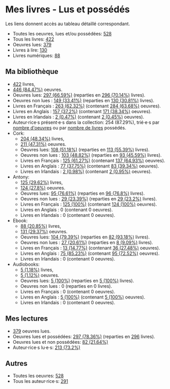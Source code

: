 # Mes livres - Lus et possédés

Les liens donnent accès au tableau détaillé correspondant.

- Toutes les oeuvres, lues et/ou possédées: [528](Lists/all_w.md)
- Tous les livres: [422](Lists/all_b.md)
- Oeuvres lues: [379](Lists/read_w.md)
- Livres à lire: [130](Lists/unread_owned_b.md)
- Livres numériques: [88](Lists/owned_ebook_b.md)

## Ma bibliothèque

- [422](Lists/owned_b.md) livres,
- [446 (84.47%)](Lists/owned_w.md) oeuvres.
- Oeuvres lues: [297 (66.59%)](Lists/read_owned_w.md) (reparties en [296 (70.14%)](Lists/read_owned_b.md) livres).
- Oeuvres non lues : [149 (33.41%)](Lists/unread_owned_w.md) (reparties en [130 (30.81%)](Lists/unread_owned_b.md) livres).
- Livres en Français : [263 (62.32%)](Lists/owned_fr_b.md) (contenant [284 (63.68%)](Lists/owned_fr_w.md) oeuvres).
- Livres en Anglais : [157 (37.2%)](Lists/owned_en_b.md) (contenant [171 (38.34%)](Lists/owned_en_w.md) oeuvres).
- Livres en Irlandais : [2 (0.47%)](Lists/owned_ga_b.md) (contenant [2 (0.45%)](Lists/owned_ga_w.md) oeuvres).
- Auteur·rice·s présent·e·s dans la collection: 254 (87.29%), trié·e·s par [nombre d'oeuvres](Lists/owned_w_a.md) ou par [nombre de livres](Lists/owned_b_a.md) possédés.
- Cork:
    - [204 (48.34%)](Lists/owned_cork_b.md) livres,
    - [211 (47.31%)](Lists/owned_cork_w.md) oeuvres.
    - Oeuvres lues: [108 (51.18%)](Lists/read_owned_cork_w.md) (reparties en [113 (55.39%)](Lists/read_owned_cork_b.md) livres).
    - Oeuvres non lues : [103 (48.82%)](Lists/unread_owned_cork_w.md) (reparties en [93 (45.59%)](Lists/unread_owned_cork_b.md) livres).
    - Livres en Français : [125 (61.27%)](Lists/owned_fr_cork_b.md) (contenant [137 (64.93%)](Lists/owned_fr_cork_w.md) oeuvres).
    - Livres en Anglais : [77 (37.75%)](Lists/owned_en_cork_b.md) (contenant [83 (39.34%)](Lists/owned_en_cork_w.md) oeuvres).
    - Livres en Irlandais : [2 (0.98%)](Lists/owned_ga_cork_b.md) (contenant [2 (0.95%)](Lists/owned_ga_cork_w.md) oeuvres).
- Antony:
    - [125 (29.62%)](Lists/owned_antony_b.md) livres,
    - [124 (27.8%)](Lists/owned_antony_w.md) oeuvres.
    - Oeuvres lues: [95 (76.61%)](Lists/read_owned_antony_w.md) (reparties en [96 (76.8%)](Lists/read_owned_antony_b.md) livres).
    - Oeuvres non lues : [29 (23.39%)](Lists/unread_owned_antony_w.md) (reparties en [29 (23.2%)](Lists/unread_owned_antony_b.md) livres).
    - Livres en Français : [125 (100%)](Lists/owned_fr_antony_b.md) (contenant [124 (100%)](Lists/owned_fr_antony_w.md) oeuvres).
    - Livres en Anglais : 0 (contenant 0 oeuvres).
    - Livres en Irlandais : 0 (contenant 0 oeuvres).
- Ebook:
    - [88 (20.85%)](Lists/owned_ebook_b.md) livres,
    - [131 (29.37%)](Lists/owned_ebook_w.md) oeuvres.
    - Oeuvres lues: [104 (79.39%)](Lists/read_owned_ebook_w.md) (reparties en [82 (93.18%)](Lists/read_owned_ebook_b.md) livres).
    - Oeuvres non lues : [27 (20.61%)](Lists/unread_owned_ebook_w.md) (reparties en [8 (9.09%)](Lists/unread_owned_ebook_b.md) livres).
    - Livres en Français : [13 (14.77%)](Lists/owned_fr_ebook_b.md) (contenant [36 (27.48%)](Lists/owned_fr_ebook_w.md) oeuvres).
    - Livres en Anglais : [75 (85.23%)](Lists/owned_en_ebook_b.md) (contenant [95 (72.52%)](Lists/owned_en_ebook_w.md) oeuvres).
    - Livres en Irlandais : 0 (contenant 0 oeuvres).
- Audiobooks:
    - [5 (1.18%)](Lists/owned_audiobooks_b.md) livres,
    - [5 (1.12%)](Lists/owned_audiobooks_w.md) oeuvres.
    - Oeuvres lues: [5 (100%)](Lists/read_owned_audiobooks_w.md) (reparties en [5 (100%)](Lists/read_owned_audiobooks_b.md) livres).
    - Oeuvres non lues : 0 (reparties en 0 livres).
    - Livres en Français : 0 (contenant 0 oeuvres).
    - Livres en Anglais : [5 (100%)](Lists/owned_en_audiobooks_b.md) (contenant [5 (100%)](Lists/owned_en_audiobooks_w.md) oeuvres).
    - Livres en Irlandais : 0 (contenant 0 oeuvres).

## Mes lectures

- [379](Lists/read_w.md) oeuvres lues.
- Oeuvres lues et possédées: [297 (78.36%)](Lists/read_owned_w.md) (reparties en [296](Lists/read_owned_b.md) livres).
- Oeuvres lues et non possédées: [82 (21.64%)](Lists/read_not_owned_w.md)
- Auteur·rice·s lu·e·s: [213 (73.2%)](Lists/read_a.md)

## Autres

- Toutes les oeuvres: [528](Lists/all_w.md)
- Tous les auteur·rice·s: [291](Lists/all_a.md)